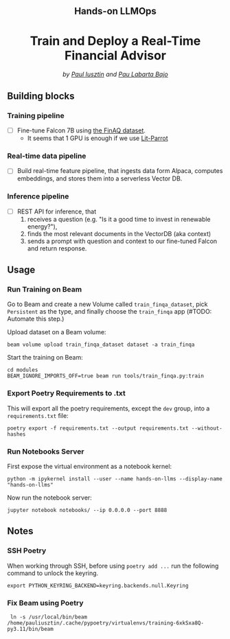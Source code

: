 <div align="center">
    <h2>Hands-on LLMOps</h2>
    <h1>Train and Deploy a Real-Time Financial Advisor</h1>
    <i>by <a href="https://github.com/iusztinpaul">Paul Iusztin</a> and <a href="https://github.com/Paulescu">Pau Labarta Bajo</a></i>
    <!-- <i><a href="https://www.comet.com/signup?utm_source=pau&utm_medium=partner&utm_content=github">CometML</a></i> + <i><a href="https://www.cerebrium.ai?utm_source=pau&utm_medium=partner&utm_content=github">Cerebrium</a></i> = 🚀 -->
</div>

## Building blocks

### Training pipeline
- [ ] Fine-tune Falcon 7B using [the FinAQ dataset](https://paperswithcode.com/dataset/finqa).
    - It seems that 1 GPU is enough if we use [Lit-Parrot](https://lightning.ai/pages/blog/falcon-a-guide-to-finetune-and-inference/)

### Real-time data pipeline
- [ ] Build real-time feature pipeline, that ingests data form Alpaca, computes embeddings, and stores them into a serverless Vector DB.

### Inference pipeline
- [ ] REST API for inference, that
    1. receives a question (e.g. "Is it a good time to invest in renewable energy?"),
    2. finds the most relevant documents in the VectorDB (aka context)
    3. sends a prompt with question and context to our fine-tuned Falcon and return response.

## Usage

### Run Training on Beam
Go to Beam and create a new Volume called `train_finqa_dataset`, pick `Persistent` as the type, and finally choose the `train_finqa` app (#TODO: Automate this step.)

Upload dataset on a Beam volume:
```shell
beam volume upload train_finqa_dataset dataset -a train_finqa
```

Start the training on Beam:
```shell
cd modules
BEAM_IGNORE_IMPORTS_OFF=true beam run tools/train_finqa.py:train
```

### Export Poetry Requirements to .txt
This will export all the poetry requirements, except the `dev` group, into a `requirements.txt` file:
```shell
poetry export -f requirements.txt --output requirements.txt --without-hashes
```

### Run Notebooks Server
First expose the virtual environment as a notebook kernel:
```shell
python -m ipykernel install --user --name hands-on-llms --display-name "hands-on-llms"
```
Now run the notebook server:
```shell
jupyter notebook notebooks/ --ip 0.0.0.0 --port 8888
```

 ## Notes
 ### SSH Poetry
 When working through SSH, before using `poetry add ...` run the following command to unlock the keyring.
 ```shell
 export PYTHON_KEYRING_BACKEND=keyring.backends.null.Keyring
 ```

 ### Fix Beam using Poetry 
 ```shell
  ln -s /usr/local/bin/beam /home/pauliusztin/.cache/pypoetry/virtualenvs/training-6xkSxa8Q-py3.11/bin/beam
 ```
